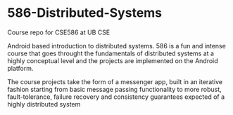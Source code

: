 # 586-Distributed-Systems
Course repo for CSE586 at UB CSE

Android based introduction to distributed systems. 586 is a fun and intense course that goes throught the fundamentals of distributed systems at a highly conceptual level and the projects are implemented on the Android platform.

The course projects take the form of a messenger app, built in an iterative fashion starting from basic message passing functionality to more robust, fault-tolerance, failure recovery and consistency guarantees expected of a highly distributed system


